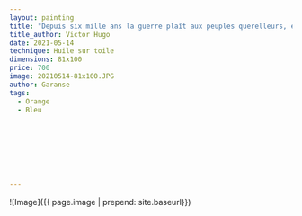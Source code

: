 ```yaml
---
layout: painting
title: "Depuis six mille ans la guerre plaît aux peuples querelleurs, et Dieu perd son temps à faire des fleurs et des étoiles."                      
title_author: Victor Hugo                                       
date: 2021-05-14
technique: Huile sur toile 
dimensions: 81x100
price: 700
image: 20210514-81x100.JPG
author: Garanse
tags:
  - Orange
  - Bleu
  
  
  
  
  
  
  
  
---
```

![Image]({{ page.image | prepend: site.baseurl}})

